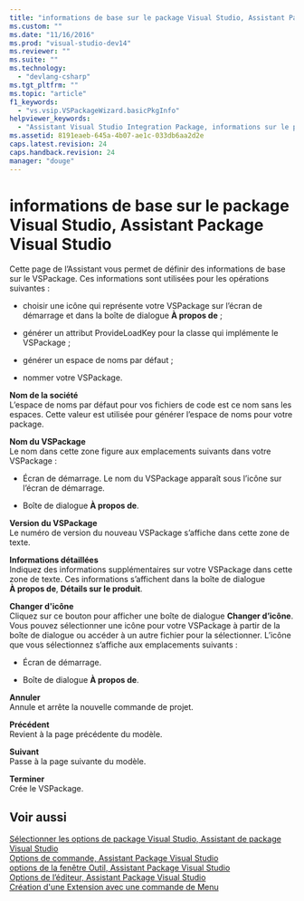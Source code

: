 ```yaml
---
title: "informations de base sur le package Visual Studio, Assistant Package Visual Studio | Microsoft Docs"
ms.custom: ""
ms.date: "11/16/2016"
ms.prod: "visual-studio-dev14"
ms.reviewer: ""
ms.suite: ""
ms.technology: 
  - "devlang-csharp"
ms.tgt_pltfrm: ""
ms.topic: "article"
f1_keywords: 
  - "vs.vsip.VSPackageWizard.basicPkgInfo"
helpviewer_keywords: 
  - "Assistant Visual Studio Integration Package, informations sur le package Visual Studio"
ms.assetid: 8191eaeb-645a-4b07-ae1c-033db6aa2d2e
caps.latest.revision: 24
caps.handback.revision: 24
manager: "douge"
---
```

# informations de base sur le package Visual Studio, Assistant Package Visual Studio
Cette page de l’Assistant vous permet de définir des informations de base sur le VSPackage. Ces informations sont utilisées pour les opérations suivantes :  
  
-   choisir une icône qui représente votre VSPackage sur l’écran de démarrage et dans la boîte de dialogue **À propos de** ;  
  
-   générer un attribut ProvideLoadKey pour la classe qui implémente le VSPackage ;  
  
-   générer un espace de noms par défaut ;  
  
-   nommer votre VSPackage.  
  
 **Nom de la société**  
 L’espace de noms par défaut pour vos fichiers de code est ce nom sans les espaces. Cette valeur est utilisée pour générer l’espace de noms pour votre package.  
  
 **Nom du VSPackage**  
 Le nom dans cette zone figure aux emplacements suivants dans votre VSPackage :  
  
-   Écran de démarrage. Le nom du VSPackage apparaît sous l’icône sur l’écran de démarrage.  
  
-   Boîte de dialogue **À propos de**.  
  
 **Version du VSPackage**  
 Le numéro de version du nouveau VSPackage s’affiche dans cette zone de texte.  
  
 **Informations détaillées**  
 Indiquez des informations supplémentaires sur votre VSPackage dans cette zone de texte. Ces informations s’affichent dans la boîte de dialogue **À propos de**, **Détails sur le produit**.  
  
 **Changer d'icône**  
 Cliquez sur ce bouton pour afficher une boîte de dialogue **Changer d’icône**. Vous pouvez sélectionner une icône pour votre VSPackage à partir de la boîte de dialogue ou accéder à un autre fichier pour la sélectionner. L’icône que vous sélectionnez s’affiche aux emplacements suivants :  
  
-   Écran de démarrage.  
  
-   Boîte de dialogue **À propos de**.  
  
 **Annuler**  
 Annule et arrête la nouvelle commande de projet.  
  
 **Précédent**  
 Revient à la page précédente du modèle.  
  
 **Suivant**  
 Passe à la page suivante du modèle.  
  
 **Terminer**  
 Crée le VSPackage.  
  
## Voir aussi  
 [Sélectionner les options de package Visual Studio, Assistant de package Visual Studio](../misc/select-vspackage-options-visual-studio-package-wizard.md)   
 [Options de commande, Assistant Package Visual Studio ](../misc/command-options-visual-studio-package-wizard.md)   
 [options de la fenêtre Outil, Assistant Package Visual Studio](../misc/tool-window-options-visual-studio-package-wizard.md)   
 [Options de l’éditeur, Assistant Package Visual Studio](../misc/editor-options-visual-studio-package-wizard.md)   
 [Création d'une Extension avec une commande de Menu](../Topic/Creating%20an%20Extension%20with%20a%20Menu%20Command.md)